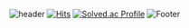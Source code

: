 


![header](https://capsule-render.vercel.app/api?type=waving&color=A3DCBE&height=200&section=header)
[![Hits](https://hits.seeyoufarm.com/api/count/incr/badge.svg?url=https%3A%2F%2Fgithub.com%2FCryingpepe%2F&count_bg=%23000000&title_bg=%23F4FF58&icon=awesomelists.svg&icon_color=%23FFFFFF&title=hits&edge_flat=false)](https://hits.seeyoufarm.com)
[![Solved.ac Profile](http://mazassumnida.wtf/api/v2/generate_badge?boj=cryingpepe)](https://solved.ac/cryingpepe/)
![Footer](https://capsule-render.vercel.app/api?type=waving&color=A3DCBE&height=200&section=footer)

